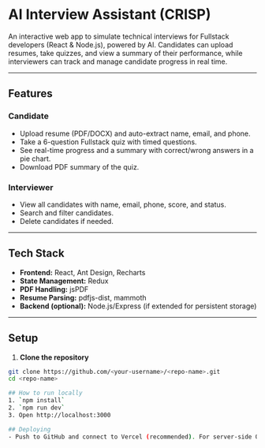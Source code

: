 # AI Interview Assistant (CRISP)

An interactive web app to simulate technical interviews for Fullstack developers (React & Node.js), powered by AI. Candidates can upload resumes, take quizzes, and view a summary of their performance, while interviewers can track and manage candidate progress in real time.

---

## Features

### Candidate
- Upload resume (PDF/DOCX) and auto-extract name, email, and phone.
- Take a 6-question Fullstack quiz with timed questions.
- See real-time progress and a summary with correct/wrong answers in a pie chart.
- Download PDF summary of the quiz.

### Interviewer
- View all candidates with name, email, phone, score, and status.
- Search and filter candidates.
- Delete candidates if needed.

---

## Tech Stack
- **Frontend:** React, Ant Design, Recharts
- **State Management:** Redux
- **PDF Handling:** jsPDF
- **Resume Parsing:** pdfjs-dist, mammoth
- **Backend (optional):** Node.js/Express (if extended for persistent storage)

---

## Setup

1. **Clone the repository**
```bash
git clone https://github.com/<your-username>/<repo-name>.git
cd <repo-name>

## How to run locally
1. `npm install`
2. `npm run dev`
3. Open http://localhost:3000

## Deploying
- Push to GitHub and connect to Vercel (recommended). For server-side OpenAI usage, deploy `api/openai.example.js` as a serverless function and set `OPENAI_API_KEY` in environment variables.


